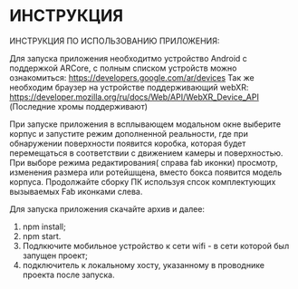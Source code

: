 # ИНСТРУКЦИЯ

ИНСТРУКЦИЯ ПО ИСПОЛЬЗОВАНИЮ ПРИЛОЖЕНИЯ:

Для запуска приложения необходитмо устройство Android с поддержкой ARCore, с полным списком устройств можно ознакомиться: https://developers.google.com/ar/devices
Так же необходим браузер на устройстве поддерживающий webXR: https://developer.mozilla.org/ru/docs/Web/API/WebXR_Device_API (Последние хромы поддерживают)

При запуске приложения в всплывающем модальном окне выберите корпус и запустите режим дополненной реальности, где при обнаружении поверхности появится коробка,
которая будет перемещаться в соответствии с движением камеры и поверхностью. При выборе режима редактирования( справа fab иконки) просмотр, изменения размера или ротейшщена, вместо бокса появится модель корпуса. Продолжайте сборку ПК используя спсок комплектующих вызываемых Fab иконками слева.


Для запуска приложения скачайте архив и далее:
1) npm install;
2) npm start.
3) Подлкючите мобильное устройство к сети wifi - в сети которой был запущен проект;
4) подключитель к локальному хосту, указанному в проводнике проекта после запуска.

